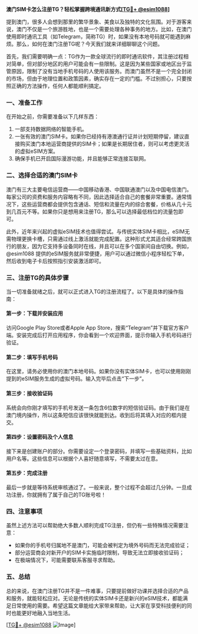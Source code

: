**澳门SIM卡怎么注册TG？轻松掌握跨境通讯新方式[[TG💪+ @esim1088](https://t.me/s/esim1088)]**

提到澳门，很多人会想到那里的繁华景象、美食以及独特的文化氛围。对于游客来说，澳门不仅是一个旅游胜地，也是一个需要处理各种事务的地方。比如，在澳门使用即时通讯工具（如Telegram，简称TG）时，如果没有本地号码就可能遇到麻烦。那么，如何在澳门注册TG呢？今天我们就来详细聊聊这个问题。

首先，我们需要明确一点：TG作为一款全球流行的即时通讯软件，其注册过程相对简单，但对部分地区的用户可能会有一些限制。这是因为某些国家或地区出于监管原因，限制了没有当地手机号码的人使用该服务。而澳门虽然不是一个完全封闭的市场，但由于地理位置和政策因素，确实存在一定的门槛。不过别担心，只要按照正确的方法操作，任何人都能顺利搞定。

### **一、准备工作**
在开始之前，你需要准备以下几样东西：
1. 一部支持数据网络的智能手机。
2. 一张有效的澳门SIM卡。如果你已经持有港澳通行证并计划短期停留，建议直接购买澳门本地运营商提供的SIM卡；如果是长期居住者，则可以考虑更灵活的虚拟eSIM方案。
3. 确保手机已开启国际漫游功能，并且能够正常连接互联网。

### **二、选择合适的澳门SIM卡**
澳门有三大主要电信运营商——中国移动香港、中国联通澳门以及中国电信澳门。每家公司的资费和服务内容略有不同，因此选择适合自己的套餐非常重要。通常情况下，这些运营商都会提供包含通话、短信和流量在内的综合套餐，价格从几十元到几百元不等。如果你只是想用来注册TG，那么可以选择最低档位的流量包即可。

此外，近年来兴起的虚拟eSIM技术也值得尝试。与传统实体SIM卡相比，eSIM无需物理更换卡槽，只需通过线上激活就能完成配置。这种形式尤其适合经常跨国旅行的朋友，因为它支持多设备同时在线，并且可以在多个国家间自由切换。例如，@esim1088 提供的eSIM服务就非常便捷，用户可以通过微信小程序轻松下单，然后收到电子卡后按照指引安装激活即可。

### **三、注册TG的具体步骤**
当一切准备就绪之后，就可以正式进入TG的注册流程了。以下是具体的操作指南：

#### **第一步：下载并安装应用**
访问Google Play Store或者Apple App Store，搜索“Telegram”并下载官方客户端。安装完成后打开应用程序，你会看到一个欢迎界面，提示你输入手机号码进行验证。

#### **第二步：填写手机号码**
在这里，请务必使用你的澳门本地号码。如果你没有实体SIM卡，也可以使用刚刚提到的eSIM服务生成的虚拟号码。输入完毕后点击“下一步”。

#### **第三步：接收验证码**
系统会向你刚才填写的手机号发送一条包含6位数字的短信验证码。由于我们是在澳门境内操作，所以这条短信应该很快就能到达。收到后将其填入对应的框内提交。

#### **第四步：设置密码及个人信息**
接下来是创建账户的部分。你需要设定一个登录密码，并填写一些基础资料，比如用户名等。这些信息可以根据个人喜好随意填写，不需要太过在意。

#### **第五步：完成注册**
最后一步就是等待系统审核通过了。一般来说，整个过程不会超过几分钟。一旦成功注册，你就拥有了属于自己的TG账号啦！

### **四、注意事项**
虽然上述方法可以帮助绝大多数人顺利完成TG注册，但仍有一些特殊情况需要注意：
- 如果你的手机号归属地不是澳门，可能会被判定为境外号码而无法完成验证；
- 部分运营商会对新开户的SIM卡实施临时限制，导致无法立即接收验证码；
- 在极端情况下，可能需要联系客服寻求帮助。

### **五、总结**
总的来说，在澳门注册TG并不是一件难事，只要提前做好功课并选择合适的产品和服务，就能轻松应对。无论是传统的实体SIM卡还是新兴的eSIM技术，都能满足日常使用的需要。希望这篇文章能给大家带来帮助，让大家在享受科技便利的同时也能更好地融入当地生活。

[[TG💪+ @esim1088](https://t.me/s/esim1088) ![Image](https://i.postimg.cc/4NQfJmqS/Snipaste-2025-05-13-00-14-12.png)]